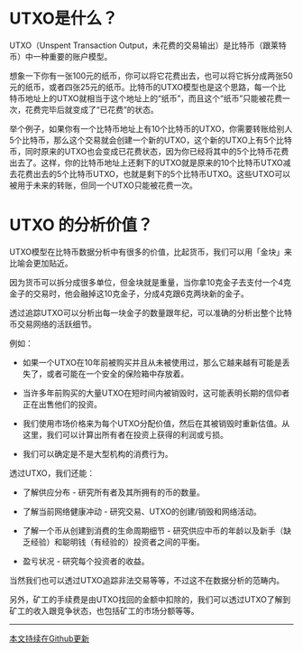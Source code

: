 # UTXO是什么？

UTXO（Unspent Transaction Output，未花费的交易输出）是比特币（跟莱特币）中一种重要的账户模型。

想象一下你有一张100元的纸币，你可以将它花费出去，也可以将它拆分成两张50元的纸币，或者四张25元的纸币。比特币的UTXO模型也是这个思路，每一个比特币地址上的UTXO就相当于这个地址上的“纸币”，而且这个“纸币”只能被花费一次，花费完毕后就变成了“已花费”的状态。

举个例子，如果你有一个比特币地址上有10个比特币的UTXO，你需要转账给别人5个比特币，那么这个交易就会创建一个新的UTXO，这个新的UTXO上有5个比特币，同时原来的UTXO也会变成已花费状态，因为你已经将其中的5个比特币花费出去了。这样，你的比特币地址上还剩下的UTXO就是原来的10个比特币UTXO减去花费出去的5个比特币UTXO，也就是剩下的5个比特币UTXO。这些UTXO可以被用于未来的转账，但同一个UTXO只能被花费一次。

# UTXO 的分析价值？

UTXO模型在比特币数据分析中有很多的价值，比起货币，我们可以用「金块」来比喻会更加贴近。

因为货币可以拆分成很多单位，但金块就是重量，当你拿10克金子去支付一个4克金子的交易时，他会融掉这10克金子，分成4克跟6克两块新的金子。

透过追踪UTXO可以分析出每一块金子的数量跟年纪，可以准确的分析出整个比特币交易网络的活跃细节。

例如：

- 如果一个UTXO在10年前被购买并且从未被使用过，那么它越来越有可能是丢失了，或者可能在一个安全的保险箱中存放着。

- 当许多年前购买的大量UTXO在短时间内被销毁时，这可能表明长期的信仰者正在出售他们的投资。

- 我们使用市场价格来为每个UTXO分配价值，然后在其被销毁时重新估值。从这里，我们可以计算出所有者在投资上获得的利润或亏损。

- 我们可以确定是不是大型机构的消费行为。

透过UTXO，我们还能：

- 了解供应分布 - 研究所有者及其所拥有的币的数量。

- 了解当前网络健康冲动 - 研究交易、UTXO的创建/销毁和网络活动。

- 了解一个币从创建到消费的生命周期细节 - 研究供应中币的年龄以及新手（缺乏经验）和聪明钱（有经验的）投资者之间的平衡。

- 盈亏状况 - 研究每个投资者的收益。

当然我们也可以透过UTXO追踪非法交易等等，不过这不在数据分析的范畴内。

另外，矿工的手续费是由UTXO找回的金额中扣除的，我们可以透过UTXO了解到矿工的收入跟竞争状态，也包括矿工的市场分额等等。



---
[本文持续在Github更新](https://github.com/punkcanyang/EasyBlockChain)
